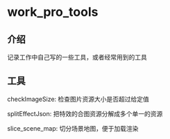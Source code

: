 # work_pro_tools

## 介绍

记录工作中自己写的一些工具，或者经常用到的工具

## 工具

checkImageSize: 检查图片资源大小是否超过给定值

splitEffectJson: 把特效的合图资源分解成多个单一的资源

slice_scene_map: 切分场景地图，便于加载渲染

